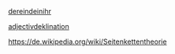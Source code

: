 

[dereindeinihr](dereindeinihr.md)



[adjectivdeklination](adjectivdeklination.md)



https://de.wikipedia.org/wiki/Seitenkettentheorie


